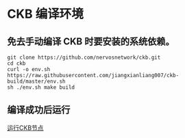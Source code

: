 # CKB 编译环境
## 免去手动编译 CKB 时要安装的系统依赖。

```
git clone https://github.com/nervosnetwork/ckb.git
cd ckb
curl -o env.sh  https://raw.githubusercontent.com/jiangxianliang007/ckb-build/master/env.sh 
sh ./env.sh make build
```
## 编译成功后运行
[运行CKB节点](https://github.com/nervosnetwork/ckb)
